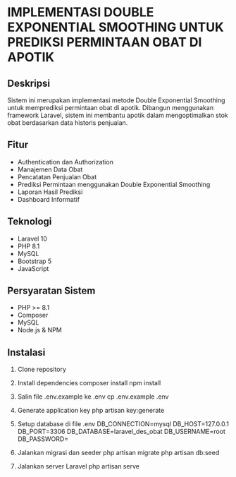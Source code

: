 # IMPLEMENTASI DOUBLE EXPONENTIAL SMOOTHING UNTUK PREDIKSI PERMINTAAN OBAT DI APOTIK

## Deskripsi
Sistem ini merupakan implementasi metode Double Exponential Smoothing untuk memprediksi permintaan obat di apotik. Dibangun menggunakan framework Laravel, sistem ini membantu apotik dalam mengoptimalkan stok obat berdasarkan data historis penjualan.

## Fitur
- Authentication dan Authorization
- Manajemen Data Obat
- Pencatatan Penjualan Obat
- Prediksi Permintaan menggunakan Double Exponential Smoothing
- Laporan Hasil Prediksi
- Dashboard Informatif

## Teknologi
- Laravel 10
- PHP 8.1
- MySQL
- Bootstrap 5
- JavaScript

## Persyaratan Sistem
- PHP >= 8.1
- Composer
- MySQL
- Node.js & NPM

## Instalasi
1. Clone repository


2. Install dependencies
composer install
npm install

3. Salin file .env.example ke .env
cp .env.example .env

4. Generate application key
php artisan key:generate

5. Setup database di file .env
DB_CONNECTION=mysql
DB_HOST=127.0.0.1
DB_PORT=3306
DB_DATABASE=laravel_des_obat
DB_USERNAME=root
DB_PASSWORD=

6. Jalankan migrasi dan seeder
php artisan migrate
php artisan db:seed

7. Jalankan server Laravel
php artisan serve
